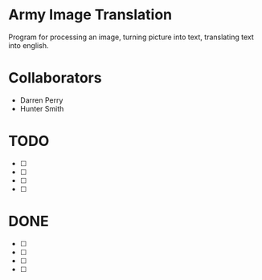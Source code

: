 # Army Image Translation
Program for processing an image, turning picture into text, translating text into english.

# Collaborators
- Darren Perry
- Hunter Smith

# TODO
- [ ]
- [ ]
- [ ]
- [ ]

# DONE
- [ ]
- [ ]
- [ ]
- [ ]
 